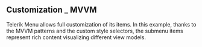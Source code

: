 ## Customization _ MVVM
Telerik Menu allows full customization of its items. In this example, thanks to the MVVM patterns and the custom style selectors, the submenu items represent rich content visualizing different view models.

[//]: <keywords:ItemContainerStyleSelector, ItemContainerStyle, submenu, ViewModel>